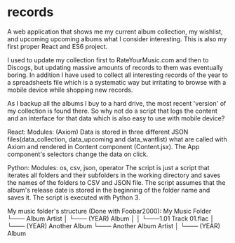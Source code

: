 # records

A web application that shows me my current album collection, my wishlist, and upcoming upcoming albums what I consider interesting. This is also my first proper React and ES6 project.

I used to update my collection first to RateYourMusic.com and then to Discogs, but updating massive amounts of records to them was eventually boring. In addition I have used to collect all interesting records of the year to a spreadsheets file which is a systematic way but irritating to browse with a mobile device while shopping new records. 

As I backup all the albums I buy to a hard drive, the most recent 'version' of my collection is found there. So why not do a script that logs the content and an interface for that data which is also easy to use with mobile device?

React:
Modules: (Axiom)
Data is stored in three different JSON files(data_collection, data_upcoming and data_wantlist) what are called with Axiom and rendered in Content component (Content.jsx). The App component's selectors change the data on click. 

Python:
Modules: os, csv, json, operator
The script is just a script that iterates all folders and their subfolders in the working directory and saves the names of the folders to CSV and JSON file. The script assumes that the album's release date is stored in the beginning of the folder name and saves it. The script is executed with Python 3.

My music folder's structure (Done with Foobar2000):
My Music Folder
└─── Album Artist
│   └─── (YEAR) Album
│   │   └───1.01 Track 01.flac
│   └─── (YEAR) Another Album
└─── Another Album Artist
│   └─── (YEAR) Album
